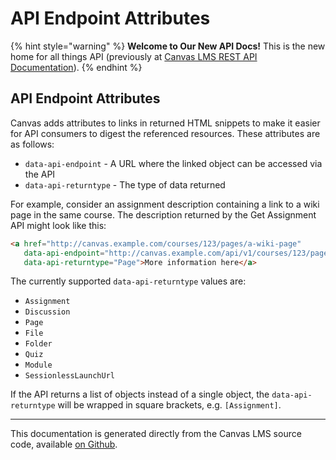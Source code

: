 # API Endpoint Attributes

{% hint style="warning" %}
**Welcome to Our New API Docs!** This is the new home for all things API (previously at [Canvas LMS REST API Documentation](https://api.instructure.com)).
{% endhint %}

## API Endpoint Attributes

Canvas adds attributes to links in returned HTML snippets to make it easier for API consumers to digest the referenced resources. These attributes are as follows:

* `data-api-endpoint` - A URL where the linked object can be accessed via the API
* `data-api-returntype` - The type of data returned

For example, consider an assignment description containing a link to a wiki page in the same course. The description returned by the Get Assignment API might look like this:

```html
<a href="http://canvas.example.com/courses/123/pages/a-wiki-page"
   data-api-endpoint="http://canvas.example.com/api/v1/courses/123/pages/a-wiki-page"
   data-api-returntype="Page">More information here</a>
```

The currently supported `data-api-returntype` values are:

* `Assignment`
* `Discussion`
* `Page`
* `File`
* `Folder`
* `Quiz`
* `Module`
* `SessionlessLaunchUrl`

If the API returns a list of objects instead of a single object, the `data-api-returntype` will be wrapped in square brackets, e.g. `[Assignment]`.

***

This documentation is generated directly from the Canvas LMS source code, available [on Github](https://github.com/instructure/canvas-lms).
